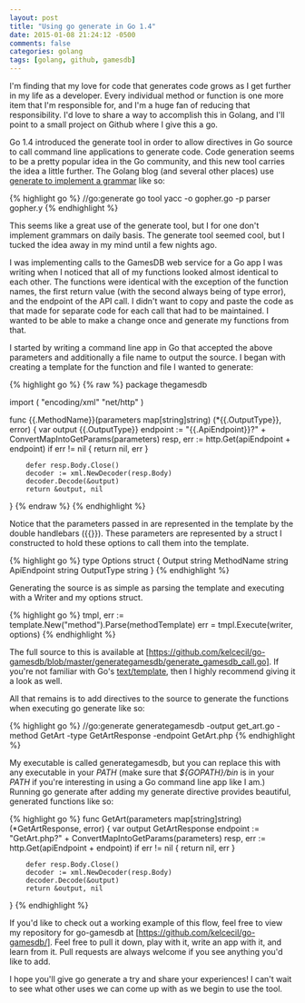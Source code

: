 ```yaml
---
layout: post
title: "Using go generate in Go 1.4"
date: 2015-01-08 21:24:12 -0500
comments: false
categories: golang
tags: [golang, github, gamesdb]
---
```

I'm finding that my love for code that generates code grows as I get further in my life as a developer. Every individual method or function is one more item that I'm responsible for, and I'm a huge fan of reducing that responsibility. I'd love to share a way to accomplish this in Golang, and I'll point to a small project on Github where I give this a go.

<!--more-->

Go 1.4 introduced the generate tool in order to allow directives in Go source to call command line applications to generate code. Code generation seems to be a pretty popular idea in the Go community, and this new tool carries the idea a little further. The Golang blog (and several other places) use [generate to implement a grammar](http://blog.golang.org/generate) like so:

{% highlight go %}
//go:generate go tool yacc -o gopher.go -p parser gopher.y
{% endhighlight %} 

This seems like a great use of the generate tool, but I for one don't implement grammars on daily basis. The generate tool seemed cool, but I tucked the idea away in my mind until a few nights ago.

I was implementing calls to the GamesDB web service for a Go app I was writing when I noticed that all of my functions looked almost identical to each other. The functions were identical with the exception of the function names, the first return value (with the second always being of type error), and the endpoint of the API call. I didn't want to copy and paste the code as that made for separate code for each call that had to be maintained. I wanted to be able to make a change once and generate my functions from that.

I started by writing a command line app in Go that accepted the above parameters and additionally a file name to output the source. I began with creating a template for the function and file I wanted to generate:

{% highlight go %}
{% raw %}
package thegamesdb

import (
        "encoding/xml"
        "net/http"
)

func {{.MethodName}}(parameters map[string]string) (*{{.OutputType}}, error) {
        var output {{.OutputType}}
        endpoint := "{{.ApiEndpoint}}?" + ConvertMapIntoGetParams(parameters)
        resp, err := http.Get(apiEndpoint + endpoint)
        if err != nil {
                return nil, err
        }

        defer resp.Body.Close()
        decoder := xml.NewDecoder(resp.Body)
        decoder.Decode(&output)
        return &output, nil
}
{% endraw %}
{% endhighlight %}

Notice that the parameters passed in are represented in the template by the double handlebars ({{}}). These parameters are represented by a struct I constructed to hold these options to call them into the template.

{% highlight go %}
type Options struct {
        Output      string
        MethodName  string
        ApiEndpoint string
        OutputType  string
}
{% endhighlight %}

Generating the source is as simple as parsing the template and executing with a Writer and my options struct.

{% highlight go %}
tmpl, err := template.New("method").Parse(methodTemplate)
err = tmpl.Execute(writer, options)
{% endhighlight %}

The full source to this is available at [https://github.com/kelcecil/go-gamesdb/blob/master/generategamesdb/generate_gamesdb_call.go]. If you're not familiar with Go's [text/template](http://golang.org/pkg/text/template/), then I highly recommend giving it a look as well.

All that remains is to add directives to the source to generate the functions when executing go generate like so: 

{% highlight go %}
//go:generate generategamesdb -output get_art.go -method GetArt -type GetArtResponse -endpoint GetArt.php
{% endhighlight %}

My executable is called generategamesdb, but you can replace this with any executable in your *PATH* (make sure that *${GOPATH}/bin* is in your *PATH* if you're interesting in using a Go command line app like I am.) Running go generate after adding my generate directive provides beautiful, generated functions like so:

{% highlight go %}
func GetArt(parameters map[string]string) (*GetArtResponse, error) {
        var output GetArtResponse
        endpoint := "GetArt.php?" + ConvertMapIntoGetParams(parameters)
        resp, err := http.Get(apiEndpoint + endpoint)
        if err != nil {
                return nil, err
        }

        defer resp.Body.Close()
        decoder := xml.NewDecoder(resp.Body)
        decoder.Decode(&output)
        return &output, nil
}
{% endhighlight %}

If you'd like to check out a working example of this flow, feel free to view my repository for go-gamesdb at [https://github.com/kelcecil/go-gamesdb/]. Feel free to pull it down, play with it, write an app with it, and learn from it. Pull requests are always welcome if you see anything you'd like to add.

I hope you'll give go generate a try and share your experiences! I can't wait to see what other uses we can come up with as we begin to use the tool. 
